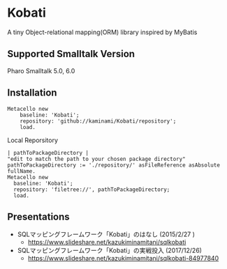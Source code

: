 # Kobati
A tiny Object-relational mapping(ORM) library inspired by MyBatis

## Supported Smalltalk Version

Pharo Smalltalk 5.0, 6.0

## Installation

```smalltalk
Metacello new
    baseline: 'Kobati';
    repository: 'github://kaminami/Kobati/repository';
    load.
```

Local Reporsitory

```smalltalk
| pathToPackageDirectory |
"edit to match the path to your chosen package directory"
pathToPackageDirectory := './repository/' asFileReference asAbsolute fullName.
Metacello new
  baseline: 'Kobati';
  repository: 'filetree://', pathToPackageDirectory;
  load.
```

## Presentations
- SQLマッピングフレームワーク「Kobati」のはなし (2015/2/27 )
  - https://www.slideshare.net/kazukiminamitani/sqlkobati
- SQLマッピングフレームワーク「Kobati」の実戦投入 (2017/12/26)
  - https://www.slideshare.net/kazukiminamitani/sqlkobati-84977840